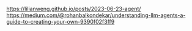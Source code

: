https://lilianweng.github.io/posts/2023-06-23-agent/
https://medium.com/@rohanbalkondekar/understanding-llm-agents-a-guide-to-creating-your-own-9390f02f3ff9



